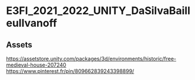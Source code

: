 # E3FI_2021_2022_UNITY_DaSilvaBailleulIvanoff

## Assets
https://assetstore.unity.com/packages/3d/environments/historic/free-medieval-house-207240
https://www.pinterest.fr/pin/809662839243398899/

